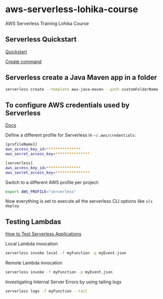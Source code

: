 # aws-serverless-lohika-course

AWS Serverless Training Lohika Course

## Serverless Quickstart

[Quickstart](https://www.serverless.com/framework/docs/providers/aws/guide/quick-start/)

[Create command](https://www.serverless.com/framework/docs/providers/aws/cli-reference/create/)

## Serverless create a Java Maven app in a folder

```sh
serverless create --template aws-java-maven --path customFolderName
```

## To configure AWS credentials used by Serverless

[Docs](https://www.serverless.com/framework/docs/providers/aws/guide/credentials/)

Define a different profile for Serverless in `~/.aws/credentials`:

```sh
[profileName1]
aws_access_key_id=***************
aws_secret_access_key=***************

[serverless]
aws_access_key_id=***************
aws_secret_access_key=***************
```

Switch to a different AWS profile per project:

```sh
export AWS_PROFILE="serverless"
```

Now everything is set to execute all the serverless CLI options like `sls deploy`

## Testing Lambdas

[How to Test Serverless Applications](https://www.serverless.com/blog/how-test-serverless-applications)

Local Lambda invocation

```sh
serverless invoke local -f myFunction -p myEvent.json
```

Remote Lambda invocation

```sh
serverless invoke -f myFunction -p myEvent.json
```

Investigating Internal Server Errors by using tailing logs

```sh
serverless logs -f myFunction --tail
```
